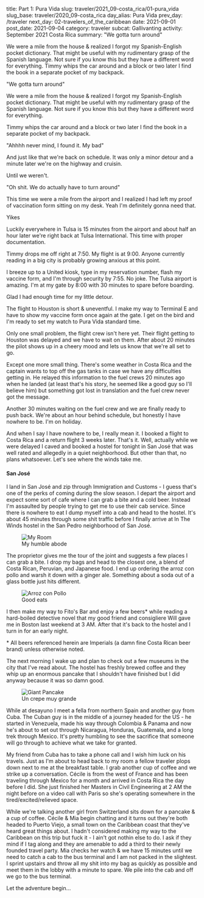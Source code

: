 title: Part 1: Pura Vida
slug: traveler/2021_09-costa_rica/01-pura_vida
slug_base: traveler/2020_09-costa_rica
day_alias: Pura Vida
prev_day: /traveler
next_day: 02-travelers_of_the_caribbean
date: 2021-09-01
post_date: 2021-09-04
category: traveler
subcat: Gallivanting
activity: September 2021 Costa Rica
summary: "We gotta turn around"<p>We were a mile from the house & realized I forgot my Spanish-English pocket dictionary. That might be useful with my rudimentary grasp of the Spanish language. Not sure if you know this but they have a different word for everything. Timmy whips the car around and a block or two later I find the book in a separate pocket of my backpack.

"We gotta turn around"

We were a mile from the house & realized I forgot my Spanish-English pocket
dictionary. That might be useful with my rudimentary grasp of the Spanish
language. Not sure if you know this but they have a different word for everything.

Timmy whips the car around and a block or two later I find the book in a separate 
pocket of my backpack.

"Ahhhh never mind, I found it. My bad"

And just like that we're back on schedule. It was only a minor detour and a
minute later we're on the highway and cruisin.

Until we weren't.

"Oh shit. We do actually have to turn around"

This time we were a mile from the airport and I realized I had left my proof
of vaccination form sitting on my desk. Yeah I'm definitely gonna need that.

Yikes

Luckily everywhere in Tulsa is 15 minutes from the airport and about half an
hour later we're right back at Tulsa International. This time with proper
documentation.

Timmy drops me off right at 7:50. My flight is at 9:00. Anyone currently reading
in a big city is probably growing anxious at this point.

I breeze up to a United kiosk, type in my reservation number, flash my
vaccine form, and I'm through security by 7:55. No joke. The Tulsa airport is
amazing. I'm at my gate by 8:00 with 30 minutes to spare before boarding.

Glad I had enough time for my little detour.

The flight to Houston is short & uneventful. I make my way to Terminal E and have to
show my vaccine form once again at the gate. I get on the bird and I'm ready to
set my watch to Pura Vida standard time.

Only one small problem, the flight crew isn't here yet. Their flight getting to
Houston was delayed and we have to wait on them. After about 20 minutes the
pilot shows up in a cheery mood and lets us know that we're all set to go.

Except one more small thing. There's some weather in Costa Rica and the captain
wants to top off the gas tanks in case we have any difficulties getting in.
He relayed this information to the fuel crews 20 minutes ago when he landed (at
least that's his story, he seemed like a good guy so I'll believe him) but
something got lost in translation and the fuel crew never got the message.

Another 30 minutes waiting on the fuel crew and we are finally ready to push
back. We're about an hour behind schedule, but honestly I have nowhere to be.
I'm on holiday.

And when I say I have nowhere to be, I really mean it. I booked a flight to
Costa Rica and a return flight 3 weeks later. That's it. Well, actually while we
were delayed I caved and booked a hostel for tonight in San Jos&eacute; that was
well rated and allegedly in a quiet neighborhood. But other than that, no plans
whatsoever. Let's see where the winds take me.

<h4 class="article-subheader">San Jos&eacute;</h4>

I land in San Jos&eacute; and zip through Immigration and Customs - I guess that's
one of the perks of coming during the slow season. I depart the airport and
expect some sort of cafe where I can grab a bite and a cold beer. Instead I'm
assaulted by people trying to get me to use their cab service. Since there is
nowhere to eat I dump myself into a cab and head to the hostel. It's about 45
minutes through some shit traffic before I finally arrive at In The Winds hostel
in the San Pedro neighborhood of San Jos&eacute;.

<figure class="figure">
	<img class="figure-img img-fluid rounded" src="/theme/images/traveler/2021_09-costa_rica/itw_room.JPEG" alt="My Room">
	<figcaption class="figure-caption">My humble abode</figcaption>
</figure>

The proprietor gives me the tour
of the joint and suggests a few places I can grab a bite. I drop my bags and
head to the closest one, a blend of Costa Rican, Peruvian, and Japanese food. I
end up ordering the arroz con pollo and warsh it down with a
ginger ale. Something about a soda out of a glass bottle just hits different.

<figure class="figure">
	<img class="figure-img img-fluid rounded" src="/theme/images/traveler/2021_09-costa_rica/arroz_con_pollo.JPEG" alt="Arroz con Pollo">
	<figcaption class="figure-caption">Good eats</figcaption>
</figure>

I then make my way to Fito's Bar and enjoy a few beers* while reading a
hard-boiled detective novel that my good friend and consigliere Will gave me in
Boston last weekend at 3 AM.
After that it's back to the hostel and I turn in for an early night.

\* All beers referenced herein are Imperials (a damn fine Costa Rican beer brand)
unless otherwise noted.

The next morning I wake up and plan to check out a few museums in the city that I've read about.
The hostel has freshly brewed coffee and they whip up an enormous pancake that I
shouldn't have finished but I did anyway because it was so damn good.

<figure class="figure">
	<img class="figure-img img-fluid rounded" src="/theme/images/traveler/2021_09-costa_rica/pancake.JPEG" alt="Giant Pancake">
	<figcaption class="figure-caption">Un crepe muy grande</figcaption>
</figure>

While at desayuno
I meet a fella from northern Spain and another guy from Cuba. The Cuban guy is
in the middle of a journey headed for the US - he started in Venezuela, made his
way through Colombia & Panama and now he's about to set out through Nicaragua,
Honduras, Guatemala, and a long trek through Mexico. It's pretty humbling to see
the sacrifice that someone will go through to achieve what we take for granted.

My friend from Cuba has to take a phone call and I wish him luck on his travels.
Just as I'm about
to head back to my room a fellow traveler plops down next to me at the
breakfast table. I grab another cup of coffee and we strike up a conversation.
C&eacute;cile is from the west of France and has been traveling through Mexico
for a month and arrived in Costa Rica the day before I did. She just finished
her Masters in Civil Engineering at 2 AM the night before on a video call with
Paris so she's operating somewhere in the tired/excited/relieved space.

While we're talking another girl from Switzerland sits down for a pancake & a
cup of coffee. C&eacute;cile & Mia begin chatting and it turns out
they're both headed to Puerto Viejo, a small town on the Caribbean coast that
they've heard great things about. I hadn't considered making my way to the
Caribbean on this trip but fuck it - I ain't got nothin else to do. I
ask if they mind if I tag along and they are amenable to add a third to their
newly founded travel party. Mia checks her
watch & we have 15 minutes until we need to catch a cab to the bus terminal and
I am not packed in the slightest.
I sprint upstairs and throw all my shit into my bag as quickly as possible
and meet them in the lobby with a minute to spare. We pile into the cab and
off we go to the bus terminal.

Let the adventure begin...
